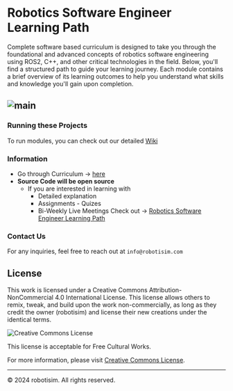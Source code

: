 # Robotics Software Engineer Learning Path
Complete software based curriculum is designed to take you through the foundational and advanced concepts of robotics software engineering using ROS2, C++, and other critical technologies in the field. Below, you'll find a structured path to guide your learning journey. Each module contains a brief overview of its learning outcomes to help you understand what skills and knowledge you'll gain upon completion.

![main](https://github.com/Robotisim/robotics_software_engineer/blob/main/assets/rse-cover.png)
----
### Running these Projects
To run modules, you can check out our detailed [Wiki](https://github.com/Robotisim/robotics_software_engineer/wiki)
### Information
- Go through Curriculum -> [here](https://robotisim.com/learning-path-rse/)
- **Source Code will be open source**
    - If you are interested in learning with
        - Detailed explanation
        - Assignments - Quizes
        - Bi-Weekly Live Meetings
    Check out -> [Robotics Software Engineer Learning Path](https://robotisim.com/application-form-rse/)

### Contact Us
For any inquiries, feel free to reach out at `info@robotisim.com`

## License
This work is licensed under a Creative Commons Attribution-NonCommercial 4.0 International License. This license allows others to remix, tweak, and build upon the work non-commercially, as long as they credit the owner (robotisim) and license their new creations under the identical terms.

![Creative Commons License](https://i.creativecommons.org/l/by-nc/4.0/88x31.png)

This license is acceptable for Free Cultural Works.

For more information, please visit [Creative Commons License](http://creativecommons.org/licenses/by-nc/4.0/).

---

© 2024 robotisim. All rights reserved.
